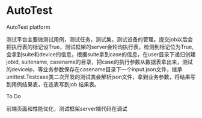 # AutoTest
AutoTest platform


测试平台主要做测试用例，测试任务，测试集，测试设备的管理。提交job以后会把执行表的标记设True，测试框架的server会轮询执行表，检测到标记位为True, 会拿到suite和device的信息，根据suite拿到case的信息，在user目录下递归创建jobid, suitename, casename的目录，把case的执行参数从数据表拿出来，测试的deviceip，等业务参数保存在casename目录下一个input.json文件，继承unittest.Testcase类二次开发的测试类会解析json文件，拿到业务参数，将结果写到用例结果表，在连表写到job 结果表。

To Do

前端页面和性能优化，测试框架server端代码在调试
